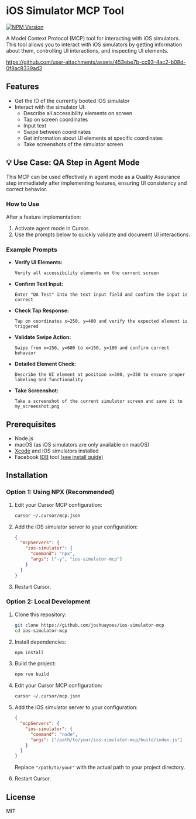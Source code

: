# iOS Simulator MCP Tool

[![NPM Version](https://img.shields.io/npm/v/ios-simulator-mcp)](https://www.npmjs.com/package/ios-simulator-mcp)

A Model Context Protocol (MCP) tool for interacting with iOS simulators. This tool allows you to interact with iOS simulators by getting information about them, controlling UI interactions, and inspecting UI elements.


https://github.com/user-attachments/assets/453ebe7b-cc93-4ac2-b08d-0f8ac8339ad3



## Features

- Get the ID of the currently booted iOS simulator
- Interact with the simulator UI:
  - Describe all accessibility elements on screen
  - Tap on screen coordinates
  - Input text
  - Swipe between coordinates
  - Get information about UI elements at specific coordinates
  - Take screenshots of the simulator screen

## 💡 Use Case: QA Step in Agent Mode

This MCP can be used effectively in agent mode as a Quality Assurance step immediately after implementing features, ensuring UI consistency and correct behavior.

### How to Use

After a feature implementation:

1. Activate agent mode in Cursor.
2. Use the prompts below to quickly validate and document UI interactions.

### Example Prompts

- **Verify UI Elements:**

  ```
  Verify all accessibility elements on the current screen
  ```

- **Confirm Text Input:**

  ```
  Enter "QA Test" into the text input field and confirm the input is correct
  ```

- **Check Tap Response:**

  ```
  Tap on coordinates x=250, y=400 and verify the expected element is triggered
  ```

- **Validate Swipe Action:**

  ```
  Swipe from x=150, y=600 to x=150, y=100 and confirm correct behavior
  ```

- **Detailed Element Check:**

  ```
  Describe the UI element at position x=300, y=350 to ensure proper labeling and functionality
  ```

- **Take Screenshot:**
  ```
  Take a screenshot of the current simulator screen and save it to my_screenshot.png
  ```

## Prerequisites

- Node.js
- macOS (as iOS simulators are only available on macOS)
- [Xcode](https://developer.apple.com/xcode/resources/) and iOS simulators installed
- Facebook [IDB](https://fbidb.io/) tool [(see install guide)](https://fbidb.io/docs/installation)

## Installation

### Option 1: Using NPX (Recommended)

1. Edit your Cursor MCP configuration:

   ```bash
   cursor ~/.cursor/mcp.json
   ```

2. Add the iOS simulator server to your configuration:

   ```json
   {
     "mcpServers": {
       "ios-simulator": {
         "command": "npx",
         "args": ["-y", "ios-simulator-mcp"]
       }
     }
   }
   ```

3. Restart Cursor.

### Option 2: Local Development

1. Clone this repository:

   ```bash
   git clone https://github.com/joshuayoes/ios-simulator-mcp
   cd ios-simulator-mcp
   ```

2. Install dependencies:

   ```bash
   npm install
   ```

3. Build the project:

   ```bash
   npm run build
   ```

4. Edit your Cursor MCP configuration:

   ```bash
   cursor ~/.cursor/mcp.json
   ```

5. Add the iOS simulator server to your configuration:

   ```json
   {
     "mcpServers": {
       "ios-simulator": {
         "command": "node",
         "args": ["/path/to/your/ios-simulator-mcp/build/index.js"]
       }
     }
   }
   ```

   Replace `"/path/to/your"` with the actual path to your project directory.

6. Restart Cursor.

## License

MIT

